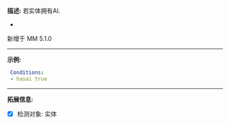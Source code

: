 **描述:** 若实体拥有AI.

-

新增于 MM 5.1.0

---

**示例:**

```yaml
 Conditions:
 - hasai true
```

---

**拓展信息:**

- [x] 检测对象: 实体